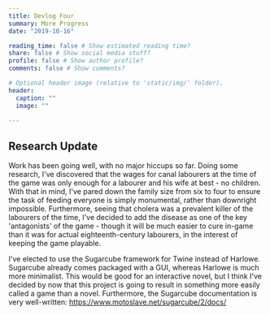 ```yaml
---
title: Devlog Four
summary: More Progress
date: "2019-10-16"

reading_time: false # Show estimated reading time?
share: false # Show social media stuff?
profile: false # Show author profile?
comments: false # Show comments?

# Optional header image (relative to 'static/img/' folder).
header:
  caption: ""
  image: ""
 
---  
```

 
## Research Update

Work has been going well, with no major hiccups so far. Doing some research, I've discovered that the wages for canal labourers at the time of the game was only enough for a labourer and his wife at best - no children. With that in mind, I've pared down the family size from six to four to ensure the task of feeding everyone is simply monumental, rather than downright impossible. Furthermore, seeing that cholera was a prevalent killer of the labourers of the time, I've decided to add the disease as one of the key 'antagonists' of the game - though it will be much easier to cure in-game than it was for actual eighteenth-century labourers, in the interest of keeping the game playable.

I've elected to use the Sugarcube framework for Twine instead of Harlowe. Sugarcube already comes packaged with a GUI, whereas Harlowe is much more minimalist. This would be good for an interactive novel, but I think I've decided by now that this project is going to result in something more easily called a game than a novel. Furthermore, the Sugarcube documentation is very well-written: https://www.motoslave.net/sugarcube/2/docs/
